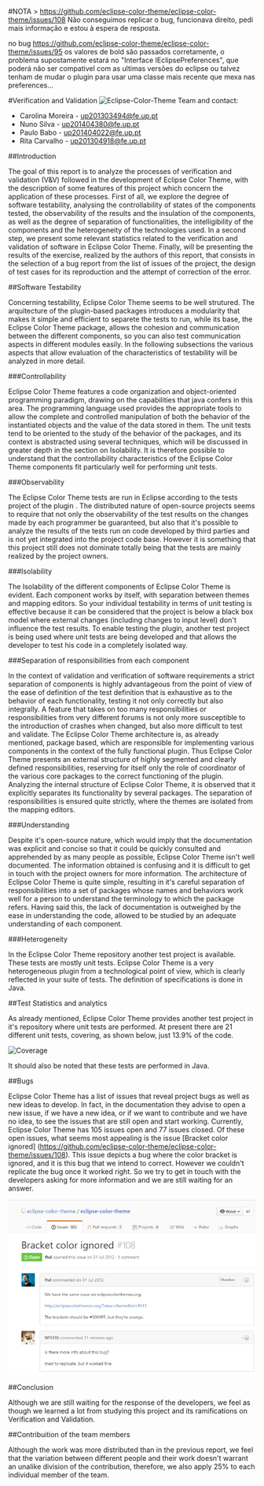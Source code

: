 #NOTA > https://github.com/eclipse-color-theme/eclipse-color-theme/issues/108
Não conseguimos replicar o bug, funcionava direito, pedi mais informação e estou à espera de resposta.

no bug https://github.com/eclipse-color-theme/eclipse-color-theme/issues/95
os valores de bold são passados corretamente, o problema supostamente estará no "Interface IEclipsePreferences", que poderá não ser compativel com as ultimas versões do eclipse ou talvez tenham de mudar o plugin para usar uma classe mais recente que mexa nas preferences...


#Verification and Validation
![Eclipse-Color-Theme](http://p2.pdt-extensions.org/images/colorthemes/screenshot.png)
Team and contact:
* Carolina Moreira - up201303494@fe.up.pt
* Nuno Silva - up201404380@fe.up.pt
* Paulo Babo - up201404022@fe.up.pt
* Rita Carvalho - up201304918@fe.up.pt

##Introduction

The goal of this report is to analyze the processes of verification and validation (V&V) followed in the development of Eclipse Color Theme, with the description of some features of this project which concern the application of these processes.
First of all, we explore the degree of software testability, analysing the controllability of states of the components tested, the observability of the results and the insulation of the components, as well as the degree of separation of functionalities, the intelligibility of the components and the heterogeneity of the technologies used.
In a second step, we present some relevant statistics related to the verification and validation of software in Eclipse Color Theme.
Finally, will be presenting the results of the exercise, realized by the authors of this report, that consists in the selection of a bug report from the list of issues of the project, the design of test cases for its reproduction and the attempt of correction of the error.

##Software Testability

Concerning testability, Eclipse Color Theme seems to be well strutured. The arquitecture of the plugin-based packages introduces a modularity that makes it simple and efficient to separete the tests to run, while its base, the Eclipse Color Theme package, allows the cohesion and communication between the different components, so you can also test communication aspects in different modules easily.
In the following subsections the various aspects that allow evaluation of the characteristics of testability will be analyzed in more detail.

###Controllability

Eclipse Color Theme features a code organization and object-oriented programming paradigm, drawing on the capabilities that java confers in this area. The programming language used provides the appropriate tools to allow the complete and controlled manipulation of both the behavior of the instantiated objects and the value of the data stored in them. The unit tests tend to be oriented to the study of the behavior of the packages, and its context is abstracted using several techniques, which will be discussed in greater depth in the section on Isolability. It is therefore possible to understand that the controllability characteristics of the Eclipse Color Theme components fit particularly well for performing unit tests.

###Observability

The Eclipse Color Theme tests are run in Eclipse according to the tests project of the plugin .
The distributed nature of open-source projects seems to require that not only the observability of the test results on the changes made by each programmer be guaranteed, but also that it's possible to analyze the results of the tests run on code developed by third parties and is not yet integrated into the project code base. However it is something that this project still does not dominate totally being that the tests are mainly realized by the project owners.

###Isolability

The Isolability of the different components of Eclipse Color Theme is evident. Each component works by itself, with separation between themes and mapping editors. So your individual testability in terms of unit testing is effective because it can be considered that the project is below a black box model where external changes (including changes to input level) don't influence the test results.
To enable testing the plugin, another test project is being used where unit tests are being developed and that allows the developer to test his code in a completely isolated way.

###Separation of responsibilities from each component

In the context of validation and verification of software requirements a strict separation of components is highly advantageous from the point of view of the ease of definition of the test definition that is exhaustive as to the behavior of each functionality, testing it not only correctly but also integrally. A feature that takes on too many responsibilities or responsibilities from very different forums is not only more susceptible to the introduction of crashes when changed, but also more difficult to test and validate.
The Eclipse Color Theme architecture is, as already mentioned, package based, which are responsible for implementing various components in the context of the fully functional plugin. Thus Eclipse Color Theme presents an external structure of highly segmented and clearly defined responsibilities, reserving for itself only the role of coordinator of the various core packages to the correct functioning of the plugin.
Analyzing the internal structure of Eclipse Color Theme, it is observed that it explicitly separates its functionality by several packages. The separation of responsibilities is ensured quite strictly, where the themes are isolated from the mapping editors.

###Understanding

Despite it's open-source nature, which would imply that the documentation was explicit and concise so that it could be quickly consulted and apprehended by as many people as possible, Eclipse Color Theme isn't well documented. The information obtained is confusing and it is difficult to get in touch with the project owners for more information.
The architecture of Eclipse Color Theme is quite simple, resulting in it's careful separation of responsibilities into a set of packages whose names and behaviors work well for a person to understand the terminology to which the package refers. Having said this, the lack of documentation is outweighed by the ease in understanding the code, allowed to be studied by an adequate understanding of each component.

###Heterogeneity

In the Eclipse Color Theme repository another test project is available. These tests are mostly unit tests.
Eclipse Color Theme is a very heterogeneous plugin from a technological point of view, which is clearly reflected in your suite of tests. The definition of specifications is done in Java.

##Test Statistics and analytics

As already mentioned, Eclipse Color Theme provides another test project in it's repository where unit tests are performed. At present there are 21 different unit tests, covering, as shown below, just 13.9% of the code.

![Coverage](https://github.com/Miridinia/eclipse-color-theme/blob/master/ESOF-docs/Resources/TODO)


It should also be noted that these tests are performed in Java.

##Bugs

Eclipse Color Theme has a list of issues that reveal project bugs as well as new ideas to develop. In fact, in the documentation they advise to open a new issue, if we have a new idea, or if we want to contribute and we have no idea, to see the issues that are still open and start working.
Currently, Eclipse Color Theme has 105 issues open and 77 issues closed. Of these open issues, what seems most appealing is the issue [Bracket color ignored] (https://github.com/eclipse-color-theme/eclipse-color-theme/issues/108).
This issue depicts a bug where the color bracket is ignored, and it is this bug that we intend to correct. However we couldn't replicate the bug once it worked right. So we try to get in touch with the developers asking for more information and we are still waiting for an answer.

![Bug](https://github.com/Miridinia/eclipse-color-theme/blob/master/ESOF-docs/Resources/bug.png)

##Conclusion

Although we are still waiting for the response of the developers, we feel as though we learned a lot from studying this project and its ramifications on Verification and Validation. 

##Contribuition of the team members

Although the work was more distributed than in the previous report, we feel that the variation between different people and their work doesn't warrant an unalike division of the contribution, therefore, we also apply 25% to each individual member of the team.
